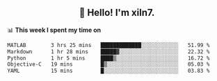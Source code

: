 <h2 align="center">👋 Hello! I'm xiln7.</h2>

📊 **This week I spent my time on**
<!--START_SECTION:waka-->

```txt
MATLAB        3 hrs 25 mins   █████████████░░░░░░░░░░░░   51.99 %
Markdown      1 hr 28 mins    █████▓░░░░░░░░░░░░░░░░░░░   22.32 %
Python        1 hr 5 mins     ████▒░░░░░░░░░░░░░░░░░░░░   16.72 %
Objective-C   19 mins         █▒░░░░░░░░░░░░░░░░░░░░░░░   05.03 %
YAML          15 mins         █░░░░░░░░░░░░░░░░░░░░░░░░   03.83 %
```

<!--END_SECTION:waka-->


